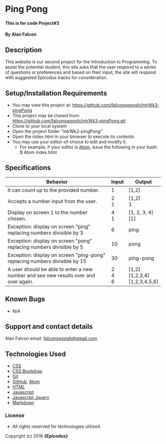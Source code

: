 # Ping Pong

#### This is for code Project#3

#### By **Alan Falcon**

## Description

This website is our second project for the Introduction to Programming. To assist the potential student, this site asks that the user respond to a series of questions or preferences and based on their input, the site will respond with suggested Epicodus tracks for consideration.

## Setup/Installation Requirements

* You may view this project at: https://github.com/falconswoosh/intrWk3-pingPong
* This project may be cloned from:  https://github.com/falconswoosh/intrWk3-pingPong.git
* Clone to your local system
* Open the project folder "intrWk2-pingPong"
* Open the index.html in your browser to execute its contents
* You may use your editor-of-choice to edit and modify it.
    * For example, if your editor is [Atom](https://flight-manual.atom.io/getting-started/sections/installing-atom/), issue the following in your bash:
    $ Atom index.html

## Specifications    
| Behavior | Input | Output |
|---|---|---|
| It can count up to the provided number. | 1 | [1,2] |
| Accepts a number input from the user. | 2<br />1 | [1,2]<br />1 |
| Display on screen 1 to the number chosen. | 4<br />1 | [1, 2, 3, 4]<br />[1]|
| Exception: display on screen "ping" replacing numbers divisible by 3 | 6 | ping |
| Exception: display on screen "pong" replacing numbers divisible by 5 | 10 | pong |
| Exception: display on screen "ping-pong" replacing numbers divisible by 15 | 30 | ping-pong |
|A user should be able to enter a new number and see new results over and over again. | 2<br />4<br />6 | [1,2]<br />[1,2,3,4]<br />[1,2,3,4,5,6] |


## Known Bugs

* N/A

## Support and contact details

Alan Falcon email: [falconswoosh@gmail.com](falconswoosh@gmail.com)

## Technologies Used


* [CSS](http://ref.openweb.io/CSS/)
* [CSS Bootstrap](https://www.google.com/url?sa=t&rct=j&q=&esrc=s&source=web&cd=1&cad=rja&uact=8&ved=0ahUKEwjswubPlLnWAhVGVRQKHaRLBkgQFggmMAA&url=https%3A%2F%2Fgetbootstrap.com%2Fcss%2F&usg=AFQjCNFpcAPIPLCu0F7w2NDTOafHdV8Pkw)
* [Git](https://gist.github.com/derhuerst/1b15ff4652a867391f03)
* [GitHub](https://github.com/), [Atom](http://flight-manual.atom.io/getting-started/sections/why-atom/)
* [HTML](http://htmlreference.io/)
* [Javascript](https://github.com/falconswoosh/intrWk2-tracksuggester)
* [Javascript Jquery](https://www.google.com/url?sa=t&rct=j&q=&esrc=s&source=web&cd=1&cad=rja&uact=8&ved=0ahUKEwiBj_WJlbnWAhWBLhQKHfHUAQEQFggmMAA&url=https%3A%2F%2Fjquery.com%2F&usg=AFQjCNFnz7C6MAXGLm7pVcOD_LrOjJUUiA)
* [Markdown](https://en.wikipedia.org/wiki/Markdown)

### License
* All rights reserved for technologies utilized.

Copyright (c) 2016 **_{Epicodus}_**
